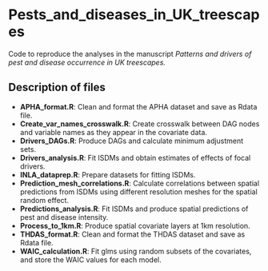 # Pests_and_diseases_in_UK_treescapes
Code to reproduce the analyses in the manuscript _Patterns and drivers of pest and disease occurrence in UK treescapes._

## Description of files
- **APHA_format.R**: Clean and format the APHA dataset and save as Rdata file.
- **Create_var_names_crosswalk.R**: Create crosswalk between DAG nodes and variable names as they appear in the covariate data.
- **Drivers_DAGs.R**: Produce DAGs and calculate minimum adjustment sets. 
- **Drivers_analysis.R**: Fit ISDMs and obtain estimates of effects of focal drivers. 
- **INLA_dataprep.R**: Prepare datasets for fitting ISDMs.
- **Prediction_mesh_correlations.R**: Calculate correlations between spatial predictions from ISDMs using different resolution meshes for the spatial random effect.
- **Predictions_analysis.R**: Fit ISDMs and produce spatial predictions of pest and disease intensity.
- **Process_to_1km.R**: Produce spatial covariate layers at 1km resolution.
- **THDAS_format.R**: Clean and format the THDAS dataset and save as Rdata file.
- **WAIC_calculation.R**: Fit glms using random subsets of the covariates, and store the WAIC values for each model. 
